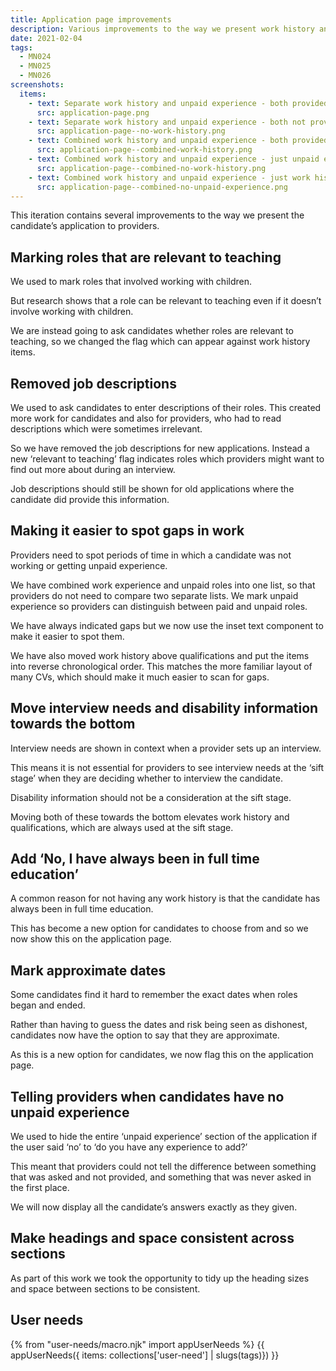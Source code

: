 ```yaml
---
title: Application page improvements
description: Various improvements to the way we present work history and other parts of the application details page
date: 2021-02-04
tags:
  - MN024
  - MN025
  - MN026
screenshots:
  items:
    - text: Separate work history and unpaid experience - both provided
      src: application-page.png
    - text: Separate work history and unpaid experience - both not provided
      src: application-page--no-work-history.png
    - text: Combined work history and unpaid experience - both provided
      src: application-page--combined-work-history.png
    - text: Combined work history and unpaid experience - just unpaid experience
      src: application-page--combined-no-work-history.png
    - text: Combined work history and unpaid experience - just work history
      src: application-page--combined-no-unpaid-experience.png
---
```


This iteration contains several improvements to the way we present the candidate’s application to providers.

## Marking roles that are relevant to teaching

We used to mark roles that involved working with children.

But research shows that a role can be relevant to teaching even if it doesn’t involve working with children.

We are instead going to ask candidates whether roles are relevant to teaching, so we changed the flag which can appear against work history items.

## Removed job descriptions

We used to ask candidates to enter descriptions of their roles. This created more work for candidates and also for providers, who had to read descriptions which were sometimes irrelevant.

So we have removed the job descriptions for new applications. Instead a new ‘relevant to teaching’ flag indicates roles which providers might want to find out more about during an interview.

Job descriptions should still be shown for old applications where the candidate did provide this information.

## Making it easier to spot gaps in work

Providers need to spot periods of time in which a candidate was not working or getting unpaid experience.

We have combined work experience and unpaid roles into one list, so that providers do not need to compare two separate lists. We mark unpaid experience so providers can distinguish between paid and unpaid roles.

We have always indicated gaps but we now use the inset text component to make it easier to spot them.

We have also moved work history above qualifications and put the items into reverse chronological order. This matches the more familiar layout of many CVs, which should make it much easier to scan for gaps.

## Move interview needs and disability information towards the bottom

Interview needs are shown in context when a provider sets up an interview.

This means it is not essential for providers to see interview needs at the ‘sift stage’ when they are deciding whether to interview the candidate.

Disability information should not be a consideration at the sift stage.

Moving both of these towards the bottom elevates work history and qualifications, which are always used at the sift stage.

## Add ‘No, I have always been in full time education’

A common reason for not having any work history is that the candidate has always been in full time education.

This has become a new option for candidates to choose from and so we now show this on the application page.

## Mark approximate dates

Some candidates find it hard to remember the exact dates when roles began and ended.

Rather than having to guess the dates and risk being seen as dishonest, candidates now have the option to say that they are approximate.

As this is a new option for candidates, we now flag this on the application page.

## Telling providers when candidates have no unpaid experience

We used to hide the entire ‘unpaid experience’ section of the application if the user said ‘no’ to ‘do you have any experience to add?’

This meant that providers could not tell the difference between something that was asked and not provided, and something that was never asked in the first place.

We will now display all the candidate’s answers exactly as they given.

## Make headings and space consistent across sections

As part of this work we took the opportunity to tidy up the heading sizes and space between sections to be consistent.

## User needs

{% from "user-needs/macro.njk" import appUserNeeds %}
{{ appUserNeeds({ items: collections['user-need'] | slugs(tags)}) }}
